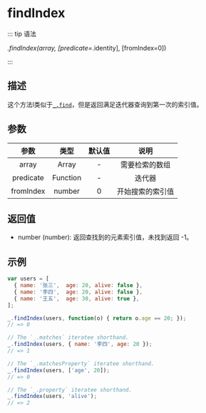 # findIndex

::: tip 语法

_.findIndex(array, [predicate=_.identity], [fromIndex=0])

:::

## 描述

<!-- TODO Collection/find -->
这个方法l类似于[`_.find`](/Collection/find)，但是返回满足迭代器查询到第一次的索引值。

## 参数

|   参数    |   类型   | 默认值 |       说明       |
| :-------: | :------: | :----: | :--------------: |
|   array   |  Array   |   -    |  需要检索的数组  |
| predicate | Function |   -    |      迭代器      |
| fromIndex |  number  |   0    | 开始搜索的索引值 |

## 返回值

+ number (number): 返回查找到的元素索引值，未找到返回 -1。

## 示例

```js
var users = [
  { name: '张三',  age: 20, alive: false },
  { name: '李四',  age: 20, alive: false },
  { name: '王五',  age: 30, alive: true },
];

_.findIndex(users, function(o) { return o.age == 20; });
// => 0

// The `_.matches` iteratee shorthand.
_.findIndex(users, { name: '李四', age: 20 });
// => 1

// The `_.matchesProperty` iteratee shorthand.
_.findIndex(users, ['age', 20]);
// => 0

// The `_.property` iteratee shorthand.
_.findIndex(users, 'alive');
// => 2
```
